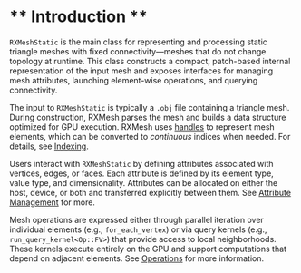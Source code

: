 # ** Introduction **

`RXMeshStatic` is the main class for representing and processing static triangle meshes with fixed connectivity—meshes that do not change topology at runtime. This class constructs a compact, patch-based internal representation of the input mesh and exposes interfaces for managing mesh attributes, launching element-wise operations, and querying connectivity.

The input to `RXMeshStatic` is typically a `.obj` file containing a triangle mesh. During construction, RXMesh parses the mesh and builds a data structure optimized for GPU execution. RXMesh uses [handles](handles.md) to represent mesh elements, which can be converted to *continuous* indices when needed. For details, see [Indexing](indexing.md).

Users interact with `RXMeshStatic` by defining attributes associated with vertices, edges, or faces. Each attribute is defined by its element type, value type, and dimensionality. Attributes can be allocated on either the host, device, or both and transferred explicitly between them. See [Attribute Management](attributes_management.md) for more.

Mesh operations are expressed either through parallel iteration over individual elements (e.g., `for_each_vertex`) or via query kernels (e.g., `run_query_kernel<Op::FV>`) that provide access to local neighborhoods. These kernels execute entirely on the GPU and support computations that depend on adjacent elements. See [Operations](operations.md) for more information.


<!-- <hr style="border: none; border-top: 1px solid #888;"/>

<hr style="border: none; border-top: 2px solid #ccc;" />


<hr style="border: none; border-top: 1px solid #ccc; margin: 2em 0;" />

---  -->